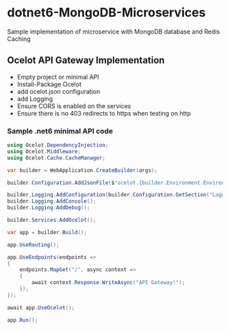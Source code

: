 # dotnet6-MongoDB-Microservices
Sample implementation of microservice with MongoDB database and Redis Caching

## Ocelot API Gateway Implementation

- Empty project or minimal API
- Install-Package Ocelot
- add ocelot.json configuration
- add Logging
- Ensure CORS is enabled on the services 
- Ensure there is no 403 redirects to https when testing on http 

### Sample .net6 minimal API code

```csharp
using Ocelot.DependencyInjection;
using Ocelot.Middleware;
using Ocelot.Cache.CacheManager;

var builder = WebApplication.CreateBuilder(args);

builder.Configuration.AddJsonFile($"ocelot.{builder.Environment.EnvironmentName}.json", true, true);

builder.Logging.AddConfiguration(builder.Configuration.GetSection("Logging"));
builder.Logging.AddConsole();
builder.Logging.AddDebug();

builder.Services.AddOcelot();

var app = builder.Build();

app.UseRouting();

app.UseEndpoints(endpoints =>
{
    endpoints.MapGet("/", async context =>
    {
        await context.Response.WriteAsync("API Gateway!");
    });
});

await app.UseOcelot(); 

app.Run();

```
